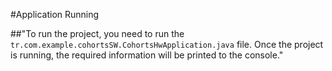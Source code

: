 #Application Running


##"To run the project, you need to run the `tr.com.example.cohortsSW.CohortsHwApplication.java` file. Once the project is running, the required information will be printed to the console."

